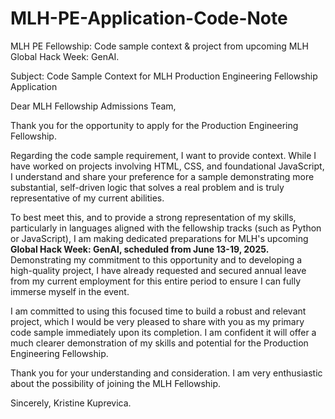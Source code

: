 # MLH-PE-Application-Code-Note
MLH PE Fellowship: Code sample context &amp; project from upcoming MLH Global Hack Week: GenAI.

Subject: Code Sample Context for MLH Production Engineering Fellowship Application

Dear MLH Fellowship Admissions Team,

Thank you for the opportunity to apply for the Production Engineering Fellowship.

Regarding the code sample requirement, I want to provide context. While I have worked on projects involving HTML, CSS, and foundational JavaScript, I understand and share your preference for a sample demonstrating more substantial, self-driven logic that solves a real problem and is truly representative of my current abilities.

To best meet this, and to provide a strong representation of my skills, particularly in languages aligned with the fellowship tracks (such as Python or JavaScript), I am making dedicated preparations for MLH's upcoming
**Global Hack Week: GenAI, scheduled from June 13-19, 2025.** Demonstrating my commitment to this opportunity and to developing a high-quality project, I have already requested and secured annual leave from my current employment for this entire period to ensure I can fully immerse myself in the event.

I am committed to using this focused time to build a robust and relevant project, which I would be very pleased to share with you as my primary code sample immediately upon its completion. I am confident it will offer a much clearer demonstration of my skills and potential for the Production Engineering Fellowship.

Thank you for your understanding and consideration. I am very enthusiastic about the possibility of joining the MLH Fellowship.

Sincerely,
Kristine Kuprevica.
